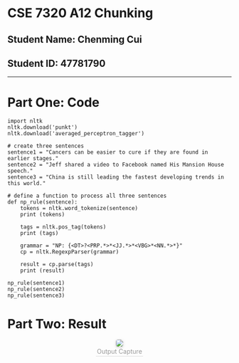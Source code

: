 # CSE 7320 A12 Chunking

## Student Name: Chenming Cui
## Student ID: 47781790

***

# Part One: Code
	
	import nltk
    nltk.download('punkt') 
    nltk.download('averaged_perceptron_tagger') 
    
    # create three sentences
    sentence1 = "Cancers can be easier to cure if they are found in earlier stages."
    sentence2 = "Jeff shared a video to Facebook named His Mansion House speech."
    sentence3 = "China is still leading the fastest developing trends in this world."

    # define a function to process all three sentences
    def np_rule(sentence):
        tokens = nltk.word_tokenize(sentence) 
        print (tokens) 

        tags = nltk.pos_tag(tokens) 
        print (tags) 

        grammar = "NP: {<DT>?<PRP.*>*<JJ.*>*<VBG>*<NN.*>*}"
        cp = nltk.RegexpParser(grammar) 

        result = cp.parse(tags) 
        print (result) 

    np_rule(sentence1)
    np_rule(sentence2)
    np_rule(sentence3)
	    
# Part Two: Result

<center>
    <img style="border-radius: 0.3125em;
    box-shadow: 0 2px 4px 0 rgba(34,36,38,.12),0 2px 10px 0 rgba(34,36,38,.08);" 
    src="/Users/KevinCui/OneDrive/文档/Graduate/7320/A12/Result Capture.png">
    <br>
    <div style="color:orange; border-bottom: 1px solid #d9d9d9;
    display: inline-block;
    color: #999;
    padding: 2px;">Output Capture</div>
</center>